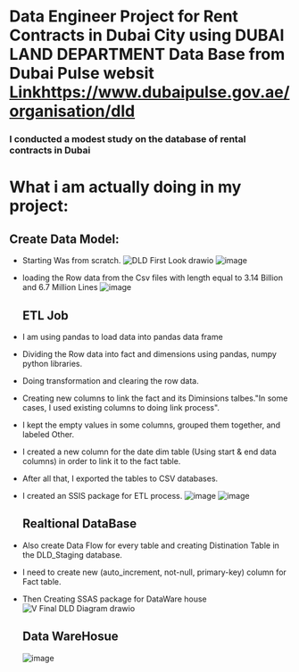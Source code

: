 # Data Engineer Project for Rent Contracts in Dubai City using DUBAI LAND DEPARTMENT Data Base from Dubai Pulse websit [Link](https://www.dubaipulse.gov.ae/organisation/dld)https://www.dubaipulse.gov.ae/organisation/dld



### I conducted a modest study on the database of rental contracts in Dubai

# What i am actually doing in my project: 


## Create Data Model:
* Starting Was from scratch.
  ![DLD First Look drawio](https://github.com/HuSSam-lab/DE-Rent_Contracts_In_Dubai_DLDdb_RsProject/assets/73494744/9277f857-fad9-4c52-bf9c-3df4ac83f1f7)
  ![image](https://github.com/HuSSam-lab/DE-Rent_Contracts_In_Dubai_DLDdb_RsProject/assets/73494744/ea6b661f-ca07-4505-9f22-635594a7894f)


* loading the Row data from the Csv files with length equal to 3.14 Billion and 6.7 Million Lines ![image](https://github.com/HuSSam-lab/DE-Rent_Contracts_In_Dubai_DLDdb_RsProject/assets/73494744/6106b5c2-c988-4edf-b386-8a954f62cd40)

  ## ETL Job
* I am using pandas to load data into pandas data frame
* Dividing the Row data into fact and dimensions using pandas, numpy python libraries.
* Doing transformation and clearing the row data.
* Creating new columns to link the fact and its Diminsions talbes."In some cases, I used existing columns to doing link process".
* I kept the empty values in some columns, grouped them together, and labeled Other.
* I created a new column for the date dim table (Using start & end data columns) in order to link it to the fact table.
* After all that, I exported the tables to CSV databases.
* I created an SSIS package for ETL process.
  ![image](https://github.com/HuSSam-lab/DE-Rent_Contracts_In_Dubai_DLDdb_RsProject/assets/73494744/a2ba0165-ef17-47d1-b0d3-e51e37d2cf18)
  ![image](https://github.com/HuSSam-lab/DE-Rent_Contracts_In_Dubai_DLDdb_RsProject/assets/73494744/c03d78e2-baf1-4d3d-b7c4-ff2722f25fca)

  
  ## Realtional DataBase
* Also create Data Flow for every table and creating Distination Table in the DLD_Staging database.
* I need to create new (auto_increment, not-null, primary-key) column for Fact table.
* Then Creating SSAS package for DataWare house
  ![V Final DLD Diagram drawio](https://github.com/HuSSam-lab/DE-Rent_Contracts_In_Dubai_DLDdb_RsProject/assets/73494744/92b733bb-1477-4d03-ba9e-be9e8e026400)


  ## Data WareHosue
  ![image](https://github.com/HuSSam-lab/DE-Rent_Contracts_In_Dubai_DLDdb_RsProject/assets/73494744/21968900-899c-42c8-bb38-2e24695e824e)

  

